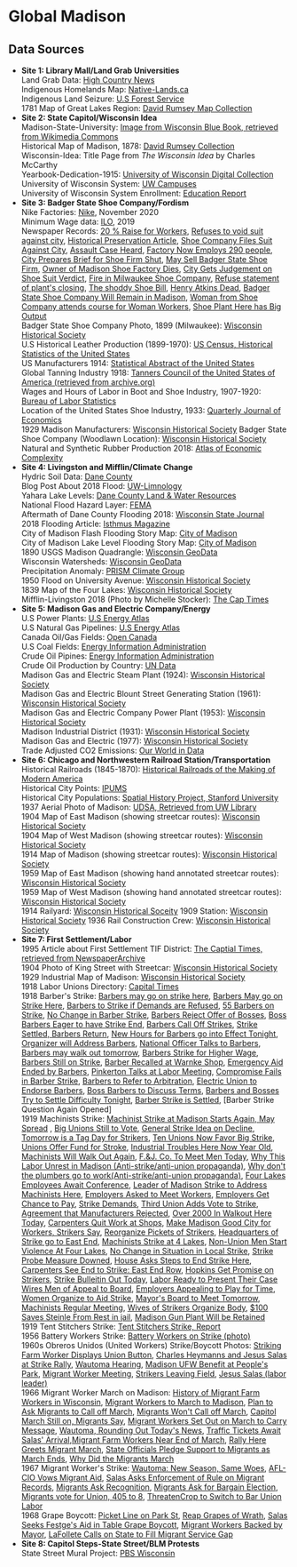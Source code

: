 # Global Madison
 
## Data Sources
- **Site 1: Library Mall/Land Grab Universities**  
    Land Grab Data: [High Country News](https://github.com/HCN-Digital-Projects/landgrabu-data)  
    Indigenous Homelands Map: [Native-Lands.ca](https://native-land.ca/)  
    Indigenous Land Seizure: [U.S Forest Service](https://data.fs.usda.gov/geodata/edw/edw_resources/meta/S_USA.TRIBALCEDEDLANDS.xml)  
    1781 Map of Great Lakes Region: [David Rumsey Map Collection](https://www.davidrumsey.com/luna/servlet/detail/RUMSEY~8~1~913~50005:Plan-of-Captain-Carvers-Travels-in-?sort=Pub_List_No_InitialSort%2CPub_Date%2CPub_List_No%2CSeries_No&qvq=q:%3DWisconsin%20AND%20date%3D1700...1850%20;sort:Pub_List_No_InitialSort%2CPub_Date%2CPub_List_No%2CSeries_No;lc:RUMSEY~8~1&mi=2&trs=522)
- **Site 2: State Capitol/Wisconsin Idea**  
    Madison-State-University: [Image from Wisconsin Blue Book, retrieved from Wikimedia Commons](https://en.wikipedia.org/wiki/Wisconsin_Idea#/media/File:Madison_State_University.jpeg)  
    Historical Map of Madison, 1878: [David Rumsey Collection](https://www.davidrumsey.com/luna/servlet/detail/RUMSEY~8~1~4101~480015:Map-of-Madison,-Wisconsin-?sort=Pub_List_No_InitialSort%2CPub_Date%2CPub_List_No%2CSeries_No)  
    Wisconsin-Idea: Title Page from *The Wisconsin Idea* by Charles McCarthy  
    Yearbook-Dedication-1915: [University of Wisconsin Digital Collection](https://search.library.wisc.edu/digital/A2DFSHS5W7UVOL9C/pages/A5UBVVZC72JCWK8H)  
    University of Wisconsin System: [UW Campuses](https://www.wisconsin.edu/campuses/)  
    University of Wisconsin System Enrollment: [Education Report](https://www.wisconsin.edu/education-reports-statistics/enrollments/)  
- **Site 3: Badger State Shoe Company/Fordism**  
    Nike Factories: [Nike](http://manufacturingmap.nikeinc.com/#), November 2020  
    Minimum Wage data: [ILO](https://ilostat.ilo.org/resources/concepts-and-definitions/description-earnings-and-labour-cost/), 2019  
    Newspaper Records: [20 % Raise for Workers](https://access.newspaperarchive.com/us/wisconsin/madison/madison-wisconsin-state-journal/1919/06-12/), [Refuses to void suit against city](https://access.newspaperarchive.com/us/wisconsin/madison/madison-wisconsin-state-journal/1930/01-16/page-5/), [Historical Preservation Article](https://access.newspaperarchive.com/us/wisconsin/madison/madison-wisconsin-state-journal/1990/05-14/page-17/), [Shoe Company Files Suit Against City](https://access.newspaperarchive.com/us/wisconsin/madison/madison-wisconsin-state-journal/1929/11-07/page-29/), [Assault Case Heard](https://access.newspaperarchive.com/us/wisconsin/madison/madison-wisconsin-state-journal/1907/08-24/page-6/), [Factory Now Employs 290 people](https://access.newspaperarchive.com/us/wisconsin/madison/madison-wisconsin-state-journal/1923/12-31/page-54/), [City Prepares Brief for Shoe Firm Shut](https://access.newspaperarchive.com/us/wisconsin/madison/madison-wisconsin-state-journal/1931/01-10/page-4/), [May Sell Badger State Shoe Firm](https://access.newspaperarchive.com/us/wisconsin/madison/madison-wisconsin-state-journal/1929/05-28/), [Owner of Madison Shoe Factory Dies](https://access.newspaperarchive.com/us/wisconsin/madison/madison-wisconsin-state-journal/1927/10-24/), [City Gets Judgement on Shoe Suit Verdict](https://access.newspaperarchive.com/us/wisconsin/madison/madison-wisconsin-state-journal/1931/01-31/page-4/), [Fire in Milwaukee Shoe Company](https://access.newspaperarchive.com/us/wisconsin/milwaukee/milwaukee-weekly-wisconsin/1898/01-22/page-4/), [Refuse statement of plant's closing](https://access.newspaperarchive.com/us/wisconsin/madison/madison-wisconsin-state-journal/1929/05-12/page-20/), [The shoddy Shoe Bill](https://newscomwc.newspapers.com/image/520393988/?terms=%22badger%20state%20shoe%20company%22&pqsid=UupIm5pPJX0JSYFTx3YOyQ%3A39000%3A1774567544&match=1), [Henry Atkins Dead](https://newscomwc.newspapers.com/image/517928745/?terms=%22badger%20state%20shoe%20company%22&pqsid=UupIm5pPJX0JSYFTx3YOyQ%3A330000%3A626251297&match=1), [Badger State Shoe Company Will Remain in Madison](https://access.newspaperarchive.com/us/wisconsin/eau-claire/eau-claire-leader/1909/10-06/page-3/), [Woman from Shoe Company attends course for Woman Workers](https://access.newspaperarchive.com/us/wisconsin/madison/madison-wisconsin-state-journal/1925/04-26/page-16/), [Shoe Plant Here has Big Output](https://newscomwc.newspapers.com/image/404941568/?terms=badger%20state%20shoe%20company&pqsid=TpBEUgOojCSo8QyUUEOxyQ%3A430000%3A311698270&match=1)  
    Badger State Shoe Company Photo, 1899 (Milwaukee): [Wisconsin Historical Society](https://www.wisconsinhistory.org/Records/Image/IM97306)   
    U.S Historical Leather Production (1899-1970): [US Census, Historical Statistics of the United States](https://www.census.gov/library/publications/1975/compendia/hist_stats_colonial-1970.html)   
    US Manufacturers 1914: [Statistical Abstract of the United States](https://www.census.gov/library/publications/1921/compendia/statab/43ed.html)  
    Global Tanning Industry 1918: [Tanners Council of the United States of America (retrieved from archive.org)](https://archive.org/details/cu31924013811413/mode/2up)  
    Wages and Hours of Labor in Boot and Shoe Industry, 1907-1920: [Bureau of Labor Statistics](https://fraser.stlouisfed.org/title/wages-hours-labor-boot-shoe-hosiery-underwear-industries-3916/wages-hours-labor-boot-shoe-industry-1907-1920-476881)  
    Location of the United States Shoe Industry, 1933: [Quarterly Journal of Economics](https://www.jstor.org/stable/1883688)  
    1929 Madison Manufacturers: [Wisconsin Historical Society](https://www.wisconsinhistory.org/Records/Image/IM35718) 
    Badger State Shoe Company (Woodlawn Location): [Wisconsin Historical Society](https://www.wisconsinhistory.org/Records/Property/HI101634)
    Natural and Synthetic Rubber Production 2018: [Atlas of Economic Complexity](https://atlas.cid.harvard.edu/)
- **Site 4: Livingston and Mifflin/Climate Change**  
    Hydric Soil Data: [Dane County](https://dcimapapps.countyofdane.com/arcgissrv/rest/services/HydricSoils_cache/MapServer/0)  
    Blog Post About 2018 Flood: [UW-Limnology](https://blog.limnology.wisc.edu/2018/08/29/how-a-30-year-rain-event-became-a-100-year-flood/)  
    Yahara Lake Levels: [Dane County Land & Water Resources](https://lwrd.countyofdane.com/chartlakelevels/Tabular)  
    National Flood Hazard Layer: [FEMA](https://www.floodmaps.fema.gov/NFHL/status.shtml)  
    Aftermath of Dane County Flooding 2018: [Wisconsin State Journal](https://madison.com/wsj/weather/photos-see-the-aftermath-of-severe-flooding-in-dane-county/collection_64f03fe1-62f8-5673-9705-7c3b7cb0bd09.html#1)  
    2018 Flooding Article: [Isthmus Magazine](https://isthmus.com/news/cover-story/swamped/)  
    City of Madison Flash Flooding Story Map: [City of Madison](https://cityofmadison.maps.arcgis.com/apps/Cascade/index.html?appid=410417d0691a4166977b9fa6223536e9)  
    City of Madison Lake Level Flooding Story Map: [City of Madison](https://storymaps.arcgis.com/stories/b0be9f1c87674acaa6951fd9271ad606)  
    1890 USGS Madison Quadrangle: [Wisconsin GeoData](https://geodata.wisc.edu/)  
    Wisconsin Watersheds: [Wisconsin GeoData](https://geodata.wisc.edu/catalog/BF659CA4-EA59-4C40-9ED2-A8A858A727F4)  
    Precipitation Anomaly: [PRISM Climate Group](https://prism.oregonstate.edu/recent/)  
    1950 Flood on University Avenue: [Wisconsin Historical Society](https://www.wisconsinhistory.org/Records/Image/IM64350)  
    1839 Map of the Four Lakes: [Wisconsin Historical Society](https://content.wisconsinhistory.org/digital/collection/maps/id/78)  
    Mifflin-Livingston 2018 (Photo by Michelle Stocker): [The Cap Times](https://madison.com/ct/news/local/govt-and-politics/madison-officials-encourage-households-in-flood-risk-area-to-prepare/article_75ba9426-961a-5e8e-8f27-d77fa657d3d5.html)
- **Site 5: Madison Gas and Electric Company/Energy**  
    U.S Power Plants: [U.S Energy Atlas](https://atlas.eia.gov/search)  
    U.S Natural Gas Pipelines: [U.S Energy Atlas](https://atlas.eia.gov/datasets/natural-gas-interstate-and-intrastate-pipelines/explore?location=35.184008%2C-94.389308%2C4.58)  
    Canada Oil/Gas Fields: [Open Canada](https://open.canada.ca/data/en/dataset/000183ed-8864-42f0-ae43-c4313a860720)  
    U.S Coal Fields: [Energy Information Administration](https://www.eia.gov/maps/layer_info-m.php)  
    Crude Oil Pipines: [Energy Information Administration](https://www.eia.gov/maps/layer_info-m.php)  
    Crude Oil Production by Country: [UN Data](http://data.un.org/Data.aspx?d=EDATA&f=cmID%3aCR)  
    Madison Gas and Electric Steam Plant (1924): [Wisconsin Historical Society](https://www.wisconsinhistory.org/Records/Image/IM31268)  
    Madison Gas and Electric Blount Street Generating Station (1961): [Wisconsin Historical Society](https://www.wisconsinhistory.org/Records/Image/IM33873)  
    Madison Gas and Electric Company Power Plant (1953): [Wisconsin Historical Society](https://www.wisconsinhistory.org/Records/Image/IM28643)  
    Madison Industrial District (1931): [Wisconsin Historical Society](https://www.wisconsinhistory.org/Records/Image/IM18191)  
    Madison Gas and Electric (1977): [Wisconsin Historical Society](https://www.wisconsinhistory.org/Records/Image/IM132233)  
    Trade Adjusted CO2 Emissions: [Our World in Data](https://ourworldindata.org/consumption-based-co2)  
- **Site 6: Chicago and Northwestern Railroad Station/Transportation**  
    Historical Railroads (1845-1870): [Historical Railroads of the Making of Modern America](https://railroads.unl.edu/resources/)  
    Historical City Points: [IPUMS](ipums.org)  
    Historical City Populations: [Spatial History Project, Stanford University](https://github.com/cestastanford/historical-us-city-populations)  
    1937 Aerial Photo of Madison: [UDSA, Retrieved from UW Library](https://search.library.wisc.edu/digital/A3FIT5K24P56VL8L)  
    1904 Map of East Madison (showing streetcar routes): [Wisconsin Historical Society](https://content.wisconsinhistory.org/digital/collection/maps/id/8671)  
    1904 Map of West Madison (showing streetcar routes): [Wisconsin Historical Society](https://content.wisconsinhistory.org/digital/collection/maps/id/8672)  
    1914 Map of Madison (showing streetcar routes): [Wisconsin Historical Society](https://content.wisconsinhistory.org/digital/collection/maps/id/13271)  
    1959 Map of East Madison (showing hand annotated streetcar routes): [Wisconsin Historical Society](https://content.wisconsinhistory.org/digital/collection/maps/id/2595)  
    1959 Map of West Madison (showing hand annotated streetcar routes): [Wisconsin Historical Society](https://content.wisconsinhistory.org/digital/collection/maps/id/2596)  
    1914 Railyard: [Wisconsin Historical Soceity](https://www.wisconsinhistory.org/Records/Image/IM35792)
    1909 Station: [Wisconsin Historical Society](https://www.wisconsinhistory.org/Records/Image/IM2258)
    1936 Rail Construction Crew: [Wisconsin Historical Society](https://www.wisconsinhistory.org/Records/Image/IM3684)
- **Site 7: First Settlement/Labor**  
    1995 Article about First Settlement TIF District: [The Captial Times, retrieved from NewspaperArchive](https://access.newspaperarchive.com/us/wisconsin/madison/madison-capital-times/1995/09-16/page-4/)  
    1904 Photo of King Street with Streetcar: [Wisconsin Historical Society](https://www.wisconsinhistory.org/Records/Image/IM28395)  
    1929 Industrial Map of Madison: [Wisconsin Historical Society](https://content.wisconsinhistory.org/digital/collection/maps/id/8199)  
    1918 Labor Unions Directory: [Capital Times](https://newscomwc.newspapers.com/image/520367496/?terms=Barber%27s%20union%20strike&match=1)  
    1918 Barber's Strike: [Barbers may go on strike here](https://newscomwc.newspapers.com/image/403866839/?terms=Barber%27s%20union%20strike&match=1), [Barbers May go on Strike Here](https://newscomwc.newspapers.com/image/520358928/?terms=Barber%27s%20union%20strike&match=1), [Barbers to Strike if Demands are Refused](https://newscomwc.newspapers.com/image/403867009/?terms=Barber%27s%20union%20strike&match=1), [55 Barbers on Strike](https://newscomwc.newspapers.com/image/44335007/?terms=Barber%27s%20union%20strike&pqsid=eIDFFoZ-CvST9aqdbQJMTg%3A18000%3A1445615426&match=1), [No Change in Barber Strike](https://newscomwc.newspapers.com/image/520359061/?terms=Barber%27s%20union%20strike&pqsid=eIDFFoZ-CvST9aqdbQJMTg%3A18000%3A1445615426&match=1), [Barbers Reject Offer of Bosses](https://newscomwc.newspapers.com/image/403867382/?terms=Barber%27s%20union%20strike&match=1), [Boss Barbers Eager to have Strike End](https://newscomwc.newspapers.com/image/520359171/?terms=Barber%27s%20union%20strike&pqsid=eIDFFoZ-CvST9aqdbQJMTg%3A18000%3A1445615426&match=1), [Barbers Call Off Strikes](https://newscomwc.newspapers.com/image/44335565/?terms=Barber%27s%20union%20strike&match=1), [Strike Settled, Barbers Return](https://newscomwc.newspapers.com/image/403867781/?terms=Barber%27s%20union%20strike&match=1), [New Hours for Barbers go into Effect Tonight](https://newscomwc.newspapers.com/image/403868194/?terms=Barber%27s%20union%20strike&match=1), [Organizer will Address Barbers](https://newscomwc.newspapers.com/image/520363459/?terms=Barber%27s%20union%20strike&pqsid=eIDFFoZ-CvST9aqdbQJMTg%3A18000%3A1445615426&match=1), [National Officer Talks to Barbers](https://newscomwc.newspapers.com/image/44337632/?terms=Barber%27s%20union%20strike&match=1), [Barbers may walk out tomorrow](https://newscomwc.newspapers.com/image/520387279/?terms=Barber%27s%20union%20strike&match=1), [Barbers Strike for Higher Wage](https://newscomwc.newspapers.com/image/404710139/?terms=Barber%27s%20union%20strike&match=1), [Barbers Still on Strike](https://newscomwc.newspapers.com/image/404710155/?terms=Barber%27s%20union%20strike&match=1), [Barber Recalled at Warnke Shop](https://newscomwc.newspapers.com/image/520388047/?terms=Barber%27s%20union%20strike&match=1), [Emergency Aid Ended by Barbers](https://newscomwc.newspapers.com/image/404710754/?terms=Barber%27s%20union%20strike&match=1), [Pinkerton Talks at Labor Meeting](https://newscomwc.newspapers.com/image/520388190/?terms=Barber%27s%20union%20strike&match=1), [Compromise Fails in Barber Strike](https://newscomwc.newspapers.com/image/404710887/?terms=Barber%27s%20union%20strike&match=1), [Barbers to Refer to Arbitration](https://newscomwc.newspapers.com/image/520388354/?terms=Barber%27s%20union%20strike&match=1), [Electric Union to Endorse Barbers](https://newscomwc.newspapers.com/image/520388462/?terms=Barber%27s%20union%20strike&match=1), [Boss Barbers to Discuss Terms](https://newscomwc.newspapers.com/image/520388719/?terms=Barber%27s%20union%20strike&match=1), [Barbers and Bosses Try to Settle Difficulty Tonight](https://newscomwc.newspapers.com/image/404670874/?terms=Barber%27s%20union%20strike&match=1), [Barber Strike is Settled](https://newscomwc.newspapers.com/image/520388941/?terms=Barber%27s%20union%20strike&match=1), [Barber Strike Question Again Opened]  
    1919 Machinists Strike: [Machinist Strike at Madison Starts Again, May Spread](https://access.newspaperarchive.com/us/wisconsin/la-crosse/la-crosse-tribune-and-leader-press/1919/06-06/page-6/)
    , [Big Unions Still to Vote](https://access.newspaperarchive.com/us/wisconsin/madison/madison-wisconsin-state-journal/1919/06-08/), [General Strike Idea on Decline](https://access.newspaperarchive.com/us/wisconsin/madison/madison-wisconsin-state-journal/1919/06-16/page-6/), [Tomorrow is a Tag Day for Strikers](https://newscomwc.newspapers.com/image/520397177/?terms=strike&match=1), [Ten Unions Now Favor Big Strike](https://newscomwc.newspapers.com/image/520396954/?terms=strike&match=1), [Unions Offer Fund for Stroke](https://access.newspaperarchive.com/us/wisconsin/madison/madison-wisconsin-state-journal/1919/06-10/page-8/), [Industrial Troubles Here Now Year Old](https://access.newspaperarchive.com/us/wisconsin/madison/madison-wisconsin-state-journal/1919/06-10/page-6/), [Machinists Will Walk Out Again](https://access.newspaperarchive.com/us/wisconsin/madison/madison-wisconsin-state-journal/1919/06-04/), [F.&J. Co. To Meet Men Today](https://access.newspaperarchive.com/us/wisconsin/madison/madison-wisconsin-state-journal/1919/03-31/), [Why This Labor Unrest in Madison (Anti-strike/anti-union propaganda)](https://access.newspaperarchive.com/us/wisconsin/madison/madison-wisconsin-state-journal/1919/07-03/page-9/), [Why don't the plumbers go to work(Anti-strike/anti-union propaganda)](https://access.newspaperarchive.com/us/wisconsin/madison/madison-capital-times/1919/07-09/page-4/), [Four Lakes Employees Await Conference](https://access.newspaperarchive.com/us/wisconsin/madison/madison-wisconsin-state-journal/1919/04-01/), [Leader of Madison Strike to Address Machinists Here](https://access.newspaperarchive.com/us/wisconsin/la-crosse/la-crosse-tribune-and-leader-press/1919/04-30/), [Employers Asked to Meet Workers](https://access.newspaperarchive.com/us/wisconsin/madison/madison-wisconsin-state-journal/1919/05-02/), [Employers Get Chance to Pay](https://newscomwc.newspapers.com/image/404699632/?terms=machinist%20strike&match=1), [Strike Demands](https://newscomwc.newspapers.com/image/520393549/?terms=machinist%20strike&match=1), [Third Union Adds Vote to Strike](https://newscomwc.newspapers.com/image/404699914/?terms=machinist%20strike&match=1), [Agreement that Manufacturers Rejected](https://newscomwc.newspapers.com/image/404670209/?terms=machinist%20strike&match=1), [Over 2000 In Walkout Here Today](https://newscomwc.newspapers.com/image/49307996/?terms=machinist%20strike&match=1), [Carpenters Quit Work at Shops](https://newscomwc.newspapers.com/image/404670673/?terms=machinist%20strike&match=1), [Make Madison Good City for Workers, Strikers Say](https://newscomwc.newspapers.com/image/404671052/?terms=machinist%20strike&match=1), [Reorganize Pickets of Strikers](https://newscomwc.newspapers.com/image/404670929/?terms=machinist%20strike&match=1), [Headquarters of Strike go to East End](https://newscomwc.newspapers.com/image/520394235/?terms=machinist%20strike&match=1), [Machinists Strike at 4 Lakes](https://newscomwc.newspapers.com/image/404672699/?terms=machinist%20strike&match=1), [Non-Union Men Start Violence At Four Lakes](https://newscomwc.newspapers.com/image/49308118/?terms=machinist%20strike&match=1), [No Change in Situation in Local Strike](https://newscomwc.newspapers.com/image/520394404/?terms=machinist%20strike&match=1), [Strike Probe Measure Downed](https://newscomwc.newspapers.com/image/404674868/?terms=machinist%20strike&match=1), [House Asks Steps to End Strike Here](https://newscomwc.newspapers.com/image/404675131/?terms=machinist%20strike&match=1), [Carpenters See End to Strike: East End Row](https://newscomwc.newspapers.com/image/520394576/?terms=machinist%20strike&match=1), [Hopkins Get Promise on Strikers](https://newscomwc.newspapers.com/image/49308186/?terms=machinist%20strike&match=1), [Strike Bulleitin Out Today](https://newscomwc.newspapers.com/image/404675650/?terms=machinist%20strike&match=1), [Labor Ready to Present Their Case](https://newscomwc.newspapers.com/image/520394741/?terms=machinist%20strike&match=1) [Wires Men of Appeal to Board](https://newscomwc.newspapers.com/image/520394881/?terms=machinist%20strike&match=1), [Employers Appealing to Play for Time](https://newscomwc.newspapers.com/image/49308235/?terms=machinist%20strike&match=1), [Women Organize to Aid Strike](https://newscomwc.newspapers.com/image/404678646/?terms=machinist%20strike&match=1), [Mayor's Board to Meet Tomorrow](https://newscomwc.newspapers.com/image/404678919/?terms=machinist%20strike&match=1), [Machinists Regular Meeting](https://newscomwc.newspapers.com/image/49308337/?terms=machinist%20strike&match=1), [Wives of Strikers Organize Body](https://newscomwc.newspapers.com/image/404680720/?terms=machinist%20strike&match=1), [$100 Saves Steinle From Rest in jail](https://newscomwc.newspapers.com/image/404680680/?terms=machinist%20strike&match=1), [Madison Gun Plant Will be Retained](https://newscomwc.newspapers.com/image/49308412/?terms=machinist%20strike&match=1)  
    1919 Tent Stitchers Strike: [Tent Stitchers Strike, Report](https://newscomwc.newspapers.com/image/404635146/?terms=tent%20stitchers%20strike&pqsid=eIDFFoZ-CvST9aqdbQJMTg%3A4404000%3A113592630&match=1)  
    1956 Battery Workers Strike: [Battery Workers on Strike (photo)](https://www.wisconsinhistory.org/Records/Image/IM9224)  
    1960s Obreros Unidos (United Workers) Strike/Boycott Photos: [Striking Farm Worker Displays Union Button](https://www.wisconsinhistory.org/Records/Image/IM86907), [Charles Heymanns and Jesus Salas at Strike Rally](https://www.wisconsinhistory.org/Records/Image/IM91865), [Wautoma Hearing](https://www.wisconsinhistory.org/Records/Image/IM91869), [Madison UFW Benefit at People's Park](https://www.wisconsinhistory.org/Records/Image/IM90052), [Migrant Worker Meeting](https://www.wisconsinhistory.org/Records/Image/IM91711), [Strikers Leaving Field](https://www.wisconsinhistory.org/Records/Image/IM91709), [Jesus Salas (labor leader)](https://www.wisconsinhistory.org/Records/Article/CS16499)  
    1966 Migrant Worker March on Madison: [History of Migrant Farm Workers in Wisconsin](https://urbanmilwaukee.com/2018/10/23/the-rise-of-migrant-farmworkers/), [Migrant Workers to March to Madison](https://newscomwc.newspapers.com/image/519676833/?terms=migrant%20farm%20workers%20march&pqsid=9ti8iWQrcPl-Mv8qHB-gYg%3A1754000%3A1898172731&match=1),  [Plan to Ask Migrants to Call off March](https://newscomwc.newspapers.com/image/83964357/?terms=migrant%20farm%20workers%20march&pqsid=9ti8iWQrcPl-Mv8qHB-gYg%3A1983000%3A1437007448&match=1), [Migrants Won't Call off March](https://newscomwc.newspapers.com/image/519677041), [Capitol March Still on, Migrants Say](https://newscomwc.newspapers.com/image/11416854/?terms=migrant%20farm%20workers%20march&pqsid=9ti8iWQrcPl-Mv8qHB-gYg%3A1983000%3A1437007448&match=1), [Migrant Workers Set Out on March to Carry Message](https://newscomwc.newspapers.com/image/519677214/?terms=migrant%20farm%20workers%20march&pqsid=9ti8iWQrcPl-Mv8qHB-gYg%3A1983000%3A1437007448&match=1), [Wautoma, Rounding Out Today's News](https://newscomwc.newspapers.com/image/83964717/?terms=migrant%20farm%20workers%20march&pqsid=9ti8iWQrcPl-Mv8qHB-gYg%3A1983000%3A1437007448&match=1), [Traffic Tickets Await Salas' Arrival](https://newscomwc.newspapers.com/image/11418276/?terms=migrant%20farm%20workers%20march&pqsid=9ti8iWQrcPl-Mv8qHB-gYg%3A1983000%3A1437007448&match=1),[Migrant Farm Workers Near End of March](https://newscomwc.newspapers.com/image/345875897/?terms=United%20workers%20strike%20farm&pqsid=9ti8iWQrcPl-Mv8qHB-gYg%3A1559000%3A2091171115&match=1), [Rally Here Greets Migrant March](https://newscomwc.newspapers.com/image/519678135/), [State Officials Pledge Support to Migrants as March Ends](https://newscomwc.newspapers.com/image/345876837/?terms=migrant%20farm%20workers%20march&pqsid=9ti8iWQrcPl-Mv8qHB-gYg%3A1983000%3A1437007448&match=1), [Why Did the Migrants March](https://newscomwc.newspapers.com/image/519678590/?terms=migrant%20farm%20workers%20march&match=1)  
    1967 Migrant Worker's Strike: [Wautoma: New Season, Same Woes](https://newscomwc.newspapers.com/image/519510908/?terms=migrant%20farm%20worker%20strike&pqsid=4ruW4iKHKMlr0FulKfqmYg%3A48000%3A823550856&match=1), [AFL-CIO Vows Migrant Aid](https://newscomwc.newspapers.com/image/518725967/?terms=migrant%20farm%20worker%20strike&pqsid=4ruW4iKHKMlr0FulKfqmYg%3A889000%3A237902167&match=1), [Salas Asks Enforcement of Rule on Migrant Records](https://newscomwc.newspapers.com/image/518726655/?terms=migrant%20farm%20worker%20strike&pqsid=4ruW4iKHKMlr0FulKfqmYg%3A889000%3A237902167&match=1), [Migrants Ask Recognition](https://newscomwc.newspapers.com/image/518727853/?terms=migrant%20farm%20worker%20strike&pqsid=4ruW4iKHKMlr0FulKfqmYg%3A889000%3A237902167&match=1), [Migrants Ask for Bargain Election](https://newscomwc.newspapers.com/image/518728424/?terms=migrant%20farm%20worker%20strike&pqsid=4ruW4iKHKMlr0FulKfqmYg%3A889000%3A237902167&match=1), [Migrants vote for Union, 405 to 8](https://newscomwc.newspapers.com/image/7959257/?terms=migrant%20worker%20hearing&pqsid=4ruW4iKHKMlr0FulKfqmYg%3A1349000%3A2098531288&match=1), [ThreatenCrop to Switch to Bar Union Labor](https://newscomwc.newspapers.com/image/521637668/?terms=migrant%20worker%20hearing&pqsid=4ruW4iKHKMlr0FulKfqmYg%3A1349000%3A2098531288&match=1)  
    1968 Grape Boycott: [Picket Line on Park St](https://newscomwc.newspapers.com/image/521628150/?terms=migrant%20worker%20hearing&pqsid=4ruW4iKHKMlr0FulKfqmYg%3A1778000%3A587452833&match=1), [Reap Grapes of Wrath](https://newscomwc.newspapers.com/image/87153964/?terms=migrant%20worker%20hearing&pqsid=4ruW4iKHKMlr0FulKfqmYg%3A1778000%3A587452833&match=1), [Salas Seeks Festge's Aid in Table Grape Boycott](https://newscomwc.newspapers.com/image/521629886/?terms=migrant%20worker%20hearing&pqsid=4ruW4iKHKMlr0FulKfqmYg%3A1778000%3A587452833&match=1), [Migrant Workers Backed by Mayor](https://newscomwc.newspapers.com/image/19005836/?terms=migrant%20worker%20hearing&pqsid=4ruW4iKHKMlr0FulKfqmYg%3A1778000%3A587452833&match=1), [LaFollete Calls on State to Fill Migrant Service Gap](https://newscomwc.newspapers.com/image/521631110/?terms=migrant%20worker%20hearing&pqsid=4ruW4iKHKMlr0FulKfqmYg%3A1778000%3A587452833&match=1)  
- **Site 8: Capitol Steps-State Street/BLM Protests**  
    State Street Mural Project: [PBS Wisconsin](https://pbswisconsin.org/state-street-mural-project/)   